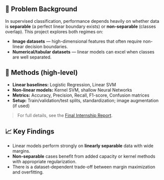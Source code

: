 

## 🧠 Problem Background

In supervised classification, performance depends heavily on whether data is **separable** (a perfect linear boundary exists) or **non-separable** (classes overlap). This project explores both regimes on:
- **Image datasets** — high-dimensional features that often require non-linear decision boundaries.
- **Numerical/tabular datasets** — linear models can excel when classes are well separated.


## 🧪 Methods (high-level)

- **Linear baselines:** Logistic Regression, Linear SVM  
- **Non-linear models:** Kernel SVM, shallow Neural Networks  
- **Metrics:** Accuracy, Precision, Recall, F1-score, Confusion matrices  
- **Setup:** Train/validation/test splits, standardization; image augmentation (if used)

> For full details, see the [Final Internship Report](./Final%20Internship%20Report.pdf).



## 📈 Key Findings

- Linear models perform strongly on **linearly separable** data with wide margins.  
- **Non-separable** cases benefit from added capacity or kernel methods with appropriate regularization.  
- There is a dataset-dependent trade-off between margin maximization and overfitting.



